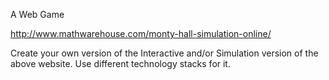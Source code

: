 A Web Game 

http://www.mathwarehouse.com/monty-hall-simulation-online/

Create your own version of the Interactive and/or Simulation version of the above website. 
Use different technology stacks for it.
